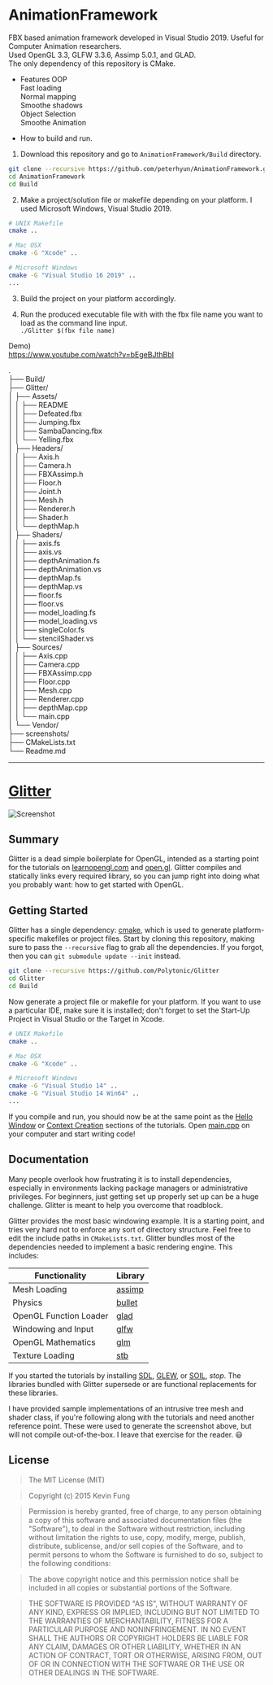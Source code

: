 # AnimationFramework  
FBX based animation framework developed in Visual Studio 2019. Useful for Computer Animation researchers.  
Used OpenGL 3.3, GLFW 3.3.6, Assimp 5.0.1, and GLAD.  
The only dependency of this repository is CMake.
  
* Features
OOP  
Fast loading  
Normal mapping  
Smoothe shadows  
Object Selection  
Smoothe Animation  

* How to build and run.
1. Download this repository and go to ```AnimationFramework/Build``` directory.

```bash
git clone --recursive https://github.com/peterhyun/AnimationFramework.git
cd AnimationFramework
cd Build
```

2. Make a project/solution file or makefile depending on your platform. I used Microsoft Windows, Visual Studio 2019.

```bash
# UNIX Makefile
cmake ..

# Mac OSX
cmake -G "Xcode" ..

# Microsoft Windows
cmake -G "Visual Studio 16 2019" ..
...
```

3. Build the project on your platform accordingly.

4. Run the produced executable file with with the fbx file name you want to load as the command line input.  
```./Glitter $(fbx file name)```
  
Demo)  
https://www.youtube.com/watch?v=bEgeBJthBbI

.  
├── Build/  
├── Glitter/  
│   ├── Assets/  
│   │   ├── README  
│   │   ├── Defeated.fbx  
│   │   ├── Jumping.fbx  
│   │   ├── SambaDancing.fbx  
│   │   └── Yelling.fbx  
│   ├── Headers/  
│   │   ├── Axis.h  
│   │   ├── Camera.h  
│   │   ├── FBXAssimp.h  
│   │   ├── Floor.h  
│   │   ├── Joint.h  
│   │   ├── Mesh.h  
│   │   ├── Renderer.h  
│   │   ├── Shader.h  
│   │   └── depthMap.h  
│   ├── Shaders/  
│   │   ├── axis.fs  
│   │   ├── axis.vs  
│   │   ├── depthAnimation.fs  
│   │   ├── depthAnimation.vs  
│   │   ├── depthMap.fs  
│   │   ├── depthMap.vs  
│   │   ├── floor.fs  
│   │   ├── floor.vs  
│   │   ├── model_loading.fs  
│   │   ├── model_loading.vs  
│   │   ├── singleColor.fs  
│   │   └── stencilShader.vs  
│   ├── Sources/  
│   │   ├── Axis.cpp  
│   │   ├── Camera.cpp  
│   │   ├── FBXAssimp.cpp  
│   │   ├── Floor.cpp  
│   │   ├── Mesh.cpp  
│   │   ├── Renderer.cpp  
│   │   ├── depthMap.cpp  
│   │   └── main.cpp  
│   └── Vendor/  
├── screenshots/  
├── CMakeLists.txt  
└── Readme.md

-------------------------------------------------------------------------------------------------------------------------------------------------------------------
# [Glitter](http://polytonic.github.io/Glitter/)
![Screenshot](http://i.imgur.com/MDo2rsy.jpg)

## Summary
Glitter is a dead simple boilerplate for OpenGL, intended as a starting point for the tutorials on [learnopengl.com](http://www.learnopengl.com) and [open.gl](https://open.gl). Glitter compiles and statically links every required library, so you can jump right into doing what you probably want: how to get started with OpenGL.

## Getting Started
Glitter has a single dependency: [cmake](http://www.cmake.org/download/), which is used to generate platform-specific makefiles or project files. Start by cloning this repository, making sure to pass the `--recursive` flag to grab all the dependencies. If you forgot, then you can `git submodule update --init` instead.

```bash
git clone --recursive https://github.com/Polytonic/Glitter
cd Glitter
cd Build
```

Now generate a project file or makefile for your platform. If you want to use a particular IDE, make sure it is installed; don't forget to set the Start-Up Project in Visual Studio or the Target in Xcode.

```bash
# UNIX Makefile
cmake ..

# Mac OSX
cmake -G "Xcode" ..

# Microsoft Windows
cmake -G "Visual Studio 14" ..
cmake -G "Visual Studio 14 Win64" ..
...
```

If you compile and run, you should now be at the same point as the [Hello Window](http://www.learnopengl.com/#!Getting-started/Hello-Window) or [Context Creation](https://open.gl/context) sections of the tutorials. Open [main.cpp](https://github.com/Polytonic/Glitter/blob/master/Glitter/Sources/main.cpp) on your computer and start writing code!

## Documentation
Many people overlook how frustrating it is to install dependencies, especially in environments lacking package managers or administrative privileges. For beginners, just getting set up properly set up can be a huge challenge. Glitter is meant to help you overcome that roadblock.

Glitter provides the most basic windowing example. It is a starting point, and tries very hard not to enforce any sort of directory structure. Feel free to edit the include paths in `CMakeLists.txt`. Glitter bundles most of the dependencies needed to implement a basic rendering engine. This includes:

Functionality           | Library
----------------------- | ------------------------------------------
Mesh Loading            | [assimp](https://github.com/assimp/assimp)
Physics                 | [bullet](https://github.com/bulletphysics/bullet3)
OpenGL Function Loader  | [glad](https://github.com/Dav1dde/glad)
Windowing and Input     | [glfw](https://github.com/glfw/glfw)
OpenGL Mathematics      | [glm](https://github.com/g-truc/glm)
Texture Loading         | [stb](https://github.com/nothings/stb)

If you started the tutorials by installing [SDL](https://www.libsdl.org/), [GLEW](https://github.com/nigels-com/glew), or [SOIL](http://www.lonesock.net/soil.html), *stop*. The libraries bundled with Glitter supersede or are functional replacements for these libraries.

I have provided sample implementations of an intrusive tree mesh and shader class, if you're following along with the tutorials and need another reference point. These were used to generate the screenshot above, but will not compile out-of-the-box. I leave that exercise for the reader. :smiley:

## License
>The MIT License (MIT)

>Copyright (c) 2015 Kevin Fung

>Permission is hereby granted, free of charge, to any person obtaining a copy of this software and associated documentation files (the "Software"), to deal in the Software without restriction, including without limitation the rights to use, copy, modify, merge, publish, distribute, sublicense, and/or sell copies of the Software, and to permit persons to whom the Software is furnished to do so, subject to the following conditions:

>The above copyright notice and this permission notice shall be included in all copies or substantial portions of the Software.

>THE SOFTWARE IS PROVIDED "AS IS", WITHOUT WARRANTY OF ANY KIND, EXPRESS OR IMPLIED, INCLUDING BUT NOT LIMITED TO THE WARRANTIES OF MERCHANTABILITY, FITNESS FOR A PARTICULAR PURPOSE AND NONINFRINGEMENT. IN NO EVENT SHALL THE AUTHORS OR COPYRIGHT HOLDERS BE LIABLE FOR ANY CLAIM, DAMAGES OR OTHER LIABILITY, WHETHER IN AN ACTION OF CONTRACT, TORT OR OTHERWISE, ARISING FROM, OUT OF OR IN CONNECTION WITH THE SOFTWARE OR THE USE OR OTHER DEALINGS IN THE SOFTWARE.
